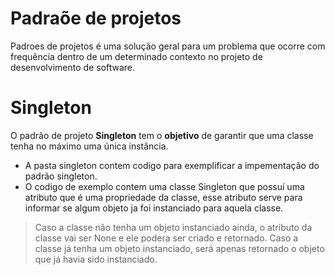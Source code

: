 # Padraõe de projetos

Padroes de projetos é uma solução geral para um problema que ocorre com frequência dentro de um determinado contexto no projeto de desenvolvimento de software.

# Singleton
O padrão de projeto **Singleton** tem o **objetivo** de garantir que uma classe tenha no máximo uma única instância.
- A pasta singleton contem  codigo para exemplificar a impementação do padrão singleton.
- O codigo de exemplo contem uma classe Singleton que possuí uma atributo que é uma propriedade da classe, esse atributo serve para informar se algum objeto ja foi instanciado para aquela classe.
> Caso a classe não tenha um objeto instanciado ainda, o atributo da classe vai ser None e ele podera ser criado e retornado.
> Caso a classe já tenha um objeto instanciado, será apenas retornado o objeto que já havia sido instanciado.
